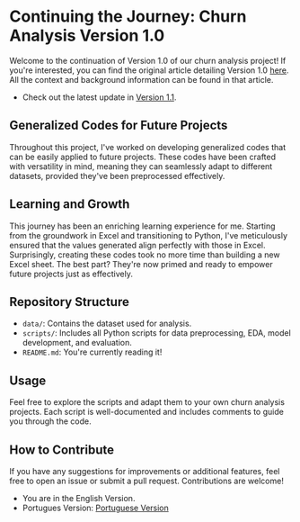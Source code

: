 # Continuing the Journey: Churn Analysis Version 1.0

Welcome to the continuation of Version 1.0 of our churn analysis project! If you're interested, you can find the original article detailing Version 1.0 [here](https://medium.com/@raul-data-scientist/churn-em-app-de-delivery-sql-preditiva-ai-4519b014fd9e). All the context and background information can be found in that article.

- Check out the latest update in [Version 1.1](https://medium.com/@raul-data-scientist/python-vers%C3%A3o-1-1-churn-em-app-de-delivery-sql-preditiva-ai-e00bf8e7b958).

## Generalized Codes for Future Projects

Throughout this project, I've worked on developing generalized codes that can be easily applied to future projects. These codes have been crafted with versatility in mind, meaning they can seamlessly adapt to different datasets, provided they've been preprocessed effectively.

## Learning and Growth

This journey has been an enriching learning experience for me. Starting from the groundwork in Excel and transitioning to Python, I've meticulously ensured that the values generated align perfectly with those in Excel. Surprisingly, creating these codes took no more time than building a new Excel sheet. The best part? They're now primed and ready to empower future projects just as effectively.

## Repository Structure

- `data/`: Contains the dataset used for analysis.
- `scripts/`: Includes all Python scripts for data preprocessing, EDA, model development, and evaluation.
- `README.md`: You're currently reading it!

## Usage

Feel free to explore the scripts and adapt them to your own churn analysis projects. Each script is well-documented and includes comments to guide you through the code.

## How to Contribute

If you have any suggestions for improvements or additional features, feel free to open an issue or submit a pull request. Contributions are welcome!

- You are in the English Version.
- Portugues Version: [Portuguese Version]([https://github.com/Raul-Data-Scientist/004Churn-PortugueseVersion)

